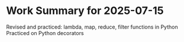 # Work Summary for 2025-07-15

Revised and practiced: lambda, map, reduce, filter functions in Python
Practiced on Python decorators
